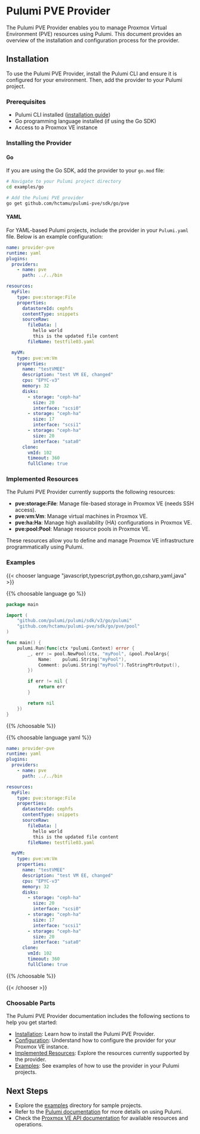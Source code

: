 # Pulumi PVE Provider

The Pulumi PVE Provider enables you to manage Proxmox Virtual Environment (PVE) resources using Pulumi. This document provides an overview of the installation and configuration process for the provider.

## Installation

To use the Pulumi PVE Provider, install the Pulumi CLI and ensure it is configured for your environment. Then, add the provider to your Pulumi project.

### Prerequisites

- Pulumi CLI installed ([installation guide](https://www.pulumi.com/docs/get-started/install/))
- Go programming language installed (if using the Go SDK)
- Access to a Proxmox VE instance

### Installing the Provider

#### Go

If you are using the Go SDK, add the provider to your `go.mod` file:

```bash
# Navigate to your Pulumi project directory
cd examples/go

# Add the Pulumi PVE provider
go get github.com/hctamu/pulumi-pve/sdk/go/pve
```

#### YAML

For YAML-based Pulumi projects, include the provider in your `Pulumi.yaml` file. Below is an example configuration:

```yaml
name: provider-pve
runtime: yaml
plugins:
  providers:
    - name: pve
      path: ../../bin

resources:
  myFile:
    type: pve:storage:File
    properties:
      datastoreId: cephfs
      contentType: snippets
      sourceRaw:
        fileData: |
          hello world
          this is the updated file content
        fileName: testfile03.yaml

  myVM:
    type: pve:vm:Vm
    properties:
      name: "testVMEE"
      description: "test VM EE, changed"
      cpu: "EPYC-v3"
      memory: 32
      disks:
        - storage: "ceph-ha"
          size: 20
          interface: "scsi0"
        - storage: "ceph-ha"
          size: 17
          interface: "scsi1"
        - storage: "ceph-ha"
          size: 20
          interface: "sata0"
      clone:
        vmId: 102
        timeout: 360
        fullClone: true
```

### Implemented Resources

The Pulumi PVE Provider currently supports the following resources:

- **pve:storage:File**: Manage file-based storage in Proxmox VE (needs SSH access).
- **pve:vm:Vm**: Manage virtual machines in Proxmox VE.
- **pve:ha:Ha**: Manage high availability (HA) configurations in Proxmox VE.
- **pve:pool:Pool**: Manage resource pools in Proxmox VE.

These resources allow you to define and manage Proxmox VE infrastructure programmatically using Pulumi.

### Examples

{{< chooser language "javascript,typescript,python,go,csharp,yaml,java" >}}

{{% choosable language go %}}
```go
package main

import (
	"github.com/pulumi/pulumi/sdk/v3/go/pulumi"
	"github.com/hctamu/pulumi-pve/sdk/go/pve/pool"
)

func main() {
	pulumi.Run(func(ctx *pulumi.Context) error {
		_, err := pool.NewPool(ctx, "myPool", &pool.PoolArgs{
			Name:    pulumi.String("myPool"),
			Comment: pulumi.String("myPool").ToStringPtrOutput(),
		})

		if err != nil {
			return err
		}

		return nil
	})
}
```

{{% /choosable %}}

{{% choosable language yaml %}}
```yaml
name: provider-pve
runtime: yaml
plugins:
  providers:
    - name: pve
      path: ../../bin

resources:
  myFile:
    type: pve:storage:File
    properties:
      datastoreId: cephfs
      contentType: snippets
      sourceRaw:
        fileData: |
          hello world
          this is the updated file content
        fileName: testfile03.yaml

  myVM:
    type: pve:vm:Vm
    properties:
      name: "testVMEE"
      description: "test VM EE, changed"
      cpu: "EPYC-v3"
      memory: 32
      disks:
        - storage: "ceph-ha"
          size: 20
          interface: "scsi0"
        - storage: "ceph-ha"
          size: 17
          interface: "scsi1"
        - storage: "ceph-ha"
          size: 20
          interface: "sata0"
      clone:
        vmId: 102
        timeout: 360
        fullClone: true
```

{{% /choosable %}}

{{< /chooser >}}

### Choosable Parts

The Pulumi PVE Provider documentation includes the following sections to help you get started:

- [Installation](#installation): Learn how to install the Pulumi PVE Provider.
- [Configuration](./installation-configuration.mdonfiguration): Understand how to configure the provider for your Proxmox VE instance.
- [Implemented Resources](#implemented-resources): Explore the resources currently supported by the provider.
- [Examples](#examples): See examples of how to use the provider in your Pulumi projects.

## Next Steps

- Explore the [examples](../examples/) directory for sample projects.
- Refer to the [Pulumi documentation](https://www.pulumi.com/docs/) for more details on using Pulumi.
- Check the [Proxmox VE API documentation](https://pve.proxmox.com/pve-docs/api-viewer/index.html) for available resources and operations.